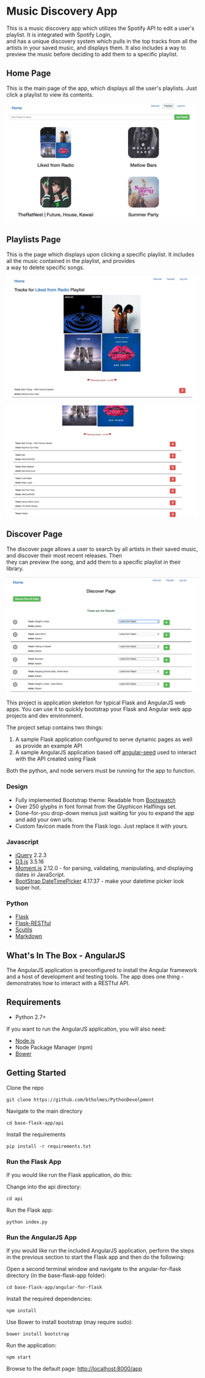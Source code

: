 # Music Discovery App

This is a music discovery app which utilizes the Spotify API to edit a user's playlist. It is integrated with Spotify Login,  
and has a unique discovery system which pulls in the top tracks from all the artists in your saved music, and displays them. It also   includes a way to preview the music before deciding to add them to a specific playlist.   

## Home Page 

This is the main page of the app, which displays all the user's playlists. Just click a playlist to view its contents.  


![Alt text](https://github.com/btholmes/PythonDevelpment/blob/master/MusicDiscoveryApp/ReadMeImages/Screen%20Shot%202017-04-20%20at%208.36.32%20AM.png?raw=true "Home Page")


## Playlists Page 

This is the page which displays upon clicking a specific playlist. It includes all the music contained in the playlist, and provides   
a way to delete specific songs.   


![Alt text](https://github.com/btholmes/PythonDevelpment/blob/master/MusicDiscoveryApp/ReadMeImages/Screen%20Shot%202017-04-20%20at%208.36.50%20AM.png?raw=true "Playlists Top")

![Alt text](https://github.com/btholmes/PythonDevelpment/blob/master/MusicDiscoveryApp/ReadMeImages/Screen%20Shot%202017-04-20%20at%208.36.59%20AM.png?raw=true "Playlists Scrolled")


## Discover Page

The discover page allows a user to search by all artists in their saved music, and discover their most recent releases. Then  
they can preview the song, and add them to a specific playlist in their library.  


![Alt text](https://github.com/btholmes/PythonDevelpment/blob/master/MusicDiscoveryApp/ReadMeImages/Screen%20Shot%202017-04-20%20at%208.37.44%20AM.png?raw=true "Discover New Music")


This project is application skeleton for typical Flask and AngularJS web apps. You can use it to quickly bootstrap your Flask and Angular web app projects and dev environment.

The project setup contains two things:

1. A sample Flask application configured to serve dynamic pages as well as provide an example API
2. A sample AngularJS application based off [angular-seed](https://github.com/angular/angular-seed) used to interact with the API created using Flask

Both the python, and node servers must be running for the app to function.  

### Design

* Fully implemented Bootstrap theme: Readable from [Bootswatch](http://bootswatch.com/readable/)
* Over 250 glyphs in font format from the Glyphicon Halflings set.
* Done-for-you drop-down menus just waiting for you to expand the app and add your own urls.
* Custom favicon made from the Flask logo. Just replace it with yours.

### Javascript

* [jQuery](https://jquery.com/) 2.2.3
* [D3.js](https://d3js.org/) 3.5.16
* [Moment.js](http://momentjs.com/) 2.12.0 - for parsing, validating, manipulating, and displaying dates in JavaScript.
* [BootStrap DateTimePicker](https://github.com/Eonasdan/bootstrap-datetimepicker) 4.17.37 - make your datetime picker look super hot.

### Python

* [Flask](http://flask.pocoo.org/)
* [Flask-RESTful](http://flask-restful-cn.readthedocs.org/en/0.3.4/)
* [Scutils](https://github.com/istresearch/scrapy-cluster/tree/master/utils)
* [Markdown](https://pypi.python.org/pypi/Markdown)

## What's In The Box - AngularJS

The AngularJS application is preconfigured to install the Angular framework and a host of development and testing tools. The app does one thing - demonstrates how to interact with a RESTful API.

## Requirements

* Python 2.7+

If you want to run the AngularJS application, you will also need:

* [Node.js](https://nodejs.org/)
* Node Package Manager (npm)
* [Bower](http://bower.io/#install-bower)

## Getting Started

Clone the repo

    git clone https://github.com/btholmes/PythonDevelpment

Navigate to the main directory

    cd base-flask-app/api

Install the requirements

    pip install -r requirements.txt


### Run the Flask App

If you would like run the Flask application, do this:

Change into the api directory:

    cd api

Run the Flask app:

    python index.py


### Run the AngularJS App

If you would like run the included AngularJS application, perform the steps in the previous section to start the Flask app and then do the following:

Open a second terminal window and navigate to the angular-for-flask directory (in the base-flask-app folder):

    cd base-flask-app/angular-for-flask

Install the required dependencies:

    npm install

Use Bower to install bootstrap (may require sudo):

    bower install bootstrap

Run the application:

    npm start

Browse to the default page: [http://localhost:8000/app](http://localhost:8000/app)


